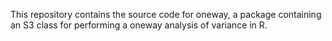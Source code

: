 This repository contains the source code for oneway, a package containing an S3 class for performing a oneway analysis of variance in R.
